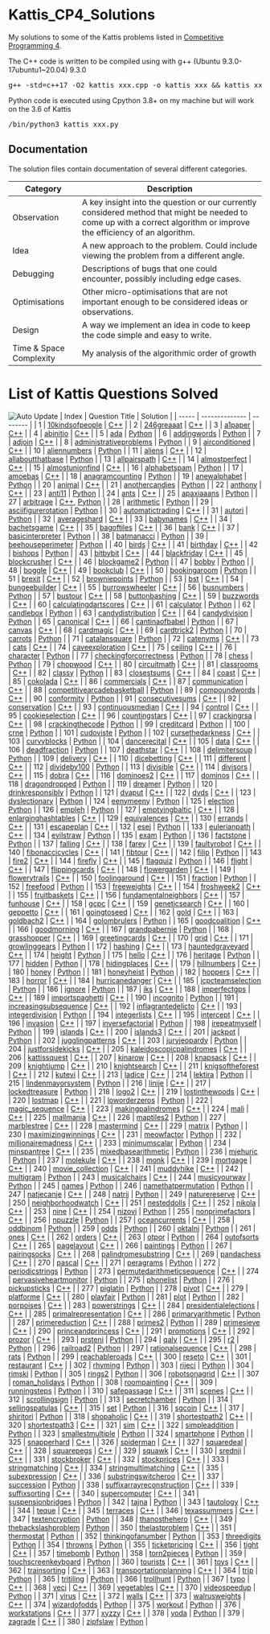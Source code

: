 # Kattis_CP4_Solutions
My solutions to some of the Kattis problems listed in [Competitive Programming 4](https://cpbook.net/details?cp=4). 

The C++ code is written to be compiled using with g++ (Ubuntu 9.3.0-17ubuntu1~20.04) 9.3.0
<pre>g++ -std=c++17 -O2 kattis_xxx.cpp -o kattis_xxx && kattis_xxx</pre>

Python code is executed using Cpython 3.8+ on my machine but will work on the 3.6 of Kattis
<pre>/bin/python3 kattis_xxx.py</pre>

## Documentation
The solution files contain documentation of several different categories.

| Category | Description |
|----------|-------------|
| Observation | A key insight into the question or our currently considered method that might be needed to come up with a correct algorithm or improve the efficiency of an algorithm. |
| Idea | A new approach to the problem. Could include viewing the problem from a different angle. |
| Debugging | Descriptions of bugs that one could encounter, possibly including edge cases. |
| Optimisations | Other micro-optimisations that are not important enough to be considered ideas or observations. |
| Design | A way we implement an idea in code to keep the code simple and easy to write. |
| Time & Space Complexity | My analysis of the algorithmic order of growth |

# List of Kattis Questions Solved
![Auto Update](https://github.com/BrandonTang89/Kattis_CP4_Solutions/actions/workflows/Update_README.yml/badge.svg)
| Index | Question Title | Solution |
| ----- | -------------- | -------- |
| 1 | [10kindsofpeople](https://open.kattis.com/problems/10kindsofpeople) | [C++](https://github.com/BrandonTang89/Kattis_CP4_Solutions/blob/main/Chapter_4/Graph_Traversal/kattis_10kindsofpeople.cpp) |
| 2 | [246greaaat](https://open.kattis.com/problems/246greaaat) | [C++](https://github.com/BrandonTang89/Kattis_CP4_Solutions/blob/main/Chapter_4/Special_Graphs/kattis_246greaaat.cpp) |
| 3 | [a1paper](https://open.kattis.com/problems/a1paper) | [C++](https://github.com/BrandonTang89/Kattis_CP4_Solutions/blob/main/Chapter_3/Divide_and_Conquer/kattis_a1paper.cpp) |
| 4 | [abinitio](https://open.kattis.com/problems/abinitio) | [C++](https://github.com/BrandonTang89/Kattis_CP4_Solutions/blob/main/Chapter_2/Data_Structures_With_Our_Own_Libraries/kattis_abinitio.cpp) |
| 5 | [ada](https://open.kattis.com/problems/ada) | [Python](https://github.com/BrandonTang89/Kattis_CP4_Solutions/blob/main/Chapter_5/Adhoc_Math_Problems/kattis_ada.py) |
| 6 | [addingwords](https://open.kattis.com/problems/addingwords) | [Python](https://github.com/BrandonTang89/Kattis_CP4_Solutions/blob/main/Chapter_2/Non-Linear_DS_with_Built-in_Libraries/kattis_addingwords.py) |
| 7 | [adjoin](https://open.kattis.com/problems/adjoin) | [C++](https://github.com/BrandonTang89/Kattis_CP4_Solutions/blob/main/Chapter_4/Special_Graphs/kattis_adjoin.cpp) |
| 8 | [administrativeproblems](https://open.kattis.com/problems/administrativeproblems) | [Python](https://github.com/BrandonTang89/Kattis_CP4_Solutions/blob/main/Chapter_2/Non-Linear_DS_with_Built-in_Libraries/kattis_administrativeproblems.py) |
| 9 | [airconditioned](https://open.kattis.com/problems/airconditioned) | [C++](https://github.com/BrandonTang89/Kattis_CP4_Solutions/blob/main/Chapter_3/Greedy/kattis_airconditioned.cpp) |
| 10 | [aliennumbers](https://open.kattis.com/problems/aliennumbers) | [Python](https://github.com/BrandonTang89/Kattis_CP4_Solutions/blob/main/Chapter_5/Adhoc_Math_Problems/kattis_aliennumbers.py) |
| 11 | [aliens](https://open.kattis.com/problems/aliens) | [C++](https://github.com/BrandonTang89/Kattis_CP4_Solutions/blob/main/Chapter_6/Suffix_Array/kattis_aliens.cpp) |
| 12 | [allaboutthatbase](https://open.kattis.com/problems/allaboutthatbase) | [Python](https://github.com/BrandonTang89/Kattis_CP4_Solutions/blob/main/Chapter_5/Adhoc_Math_Problems/kattis_allaboutthatbase.py) |
| 13 | [allpairspath](https://open.kattis.com/problems/allpairspath) | [C++](https://github.com/BrandonTang89/Kattis_CP4_Solutions/blob/main/Chapter_4/APSP/kattis_allpairspath.cpp) |
| 14 | [almostperfect](https://open.kattis.com/problems/almostperfect) | [C++](https://github.com/BrandonTang89/Kattis_CP4_Solutions/blob/main/Chapter_5/Number_Theory/kattis_almostperfect.cpp) |
| 15 | [almostunionfind](https://open.kattis.com/problems/almostunionfind) | [C++](https://github.com/BrandonTang89/Kattis_CP4_Solutions/blob/main/Chapter_2/Data_Structures_With_Our_Own_Libraries/kattis_almostunionfind.cpp) |
| 16 | [alphabetspam](https://open.kattis.com/problems/alphabetspam) | [Python](https://github.com/BrandonTang89/Kattis_CP4_Solutions/blob/main/Chapter_2/Non-Linear_DS_with_Built-in_Libraries/kattis_alphabetspam.py) |
| 17 | [amoebas](https://open.kattis.com/problems/amoebas) | [C++](https://github.com/BrandonTang89/Kattis_CP4_Solutions/blob/main/Chapter_4/Graph_Traversal/kattis_amoebas.cpp) |
| 18 | [anagramcounting](https://open.kattis.com/problems/anagramcounting) | [Python](https://github.com/BrandonTang89/Kattis_CP4_Solutions/blob/main/Chapter_5/Combinatorics/kattis_anagramcounting.py) |
| 19 | [anewalphabet](https://open.kattis.com/problems/anewalphabet) | [Python](https://github.com/BrandonTang89/Kattis_CP4_Solutions/blob/main/Chapter_1/Adhoc_Problems/kattis_anewalphabet.py) |
| 20 | [animal](https://open.kattis.com/problems/animal) | [C++](https://github.com/BrandonTang89/Kattis_CP4_Solutions/blob/main/Chapter_6/String_Matching_with_Hashing/kattis_animal.cpp) |
| 21 | [anothercandies](https://open.kattis.com/problems/anothercandies) | [Python](https://github.com/BrandonTang89/Kattis_CP4_Solutions/blob/main/Chapter_5/Number_Theory/kattis_anothercandies.py) |
| 22 | [anthony](https://open.kattis.com/problems/anthony) | [C++](https://github.com/BrandonTang89/Kattis_CP4_Solutions/blob/main/Chapter_5/Probability/kattis_anthony.cpp) |
| 23 | [anti11](https://open.kattis.com/problems/anti11) | [Python](https://github.com/BrandonTang89/Kattis_CP4_Solutions/blob/main/Chapter_5/Combinatorics/kattis_anti11.py) |
| 24 | [ants](https://open.kattis.com/problems/ants) | [C++](https://github.com/BrandonTang89/Kattis_CP4_Solutions/blob/main/Chapter_3/Greedy/kattis_ants.cpp) |
| 25 | [apaxiaaans](https://open.kattis.com/problems/apaxiaaans) | [Python](https://github.com/BrandonTang89/Kattis_CP4_Solutions/blob/main/Chapter_6/Ahoc_String_(Harder)/kattis_apaxiaaans.py) |
| 27 | [arbitrage](https://open.kattis.com/problems/arbitrage) | [C++](https://github.com/BrandonTang89/Kattis_CP4_Solutions/blob/main/Chapter_4/APSP/kattis_arbitrage.cpp), [Python](https://github.com/BrandonTang89/Kattis_CP4_Solutions/blob/main/Chapter_4/APSP/kattis_arbitrage.py) |
| 28 | [arithmetic](https://open.kattis.com/problems/arithmetic) | [Python](https://github.com/BrandonTang89/Kattis_CP4_Solutions/blob/main/Chapter_5/Adhoc_Math_Problems/kattis_arithmetic.py) |
| 29 | [asciifigurerotation](https://open.kattis.com/problems/asciifigurerotation) | [Python](https://github.com/BrandonTang89/Kattis_CP4_Solutions/blob/main/Chapter_6/Ahoc_String_(Harder)/kattis_asciifigurerotation.py) |
| 30 | [automatictrading](https://open.kattis.com/problems/automatictrading) | [C++](https://github.com/BrandonTang89/Kattis_CP4_Solutions/blob/main/Chapter_6/Suffix_Array/kattis_automatictrading.cpp) |
| 31 | [autori](https://open.kattis.com/problems/autori) | [Python](https://github.com/BrandonTang89/Kattis_CP4_Solutions/blob/main/Chapter_1/Adhoc_Problems/kattis_autori.py) |
| 32 | [averageshard](https://open.kattis.com/problems/averageshard) | [C++](https://github.com/BrandonTang89/Kattis_CP4_Solutions/blob/main/Chapter_5/Adhoc_Math_Problems/kattis_averageshard.cpp) |
| 33 | [babynames](https://open.kattis.com/problems/babynames) | [C++](https://github.com/BrandonTang89/Kattis_CP4_Solutions/blob/main/Chapter_2/Non-Linear_DS_with_Built-in_Libraries/kattis_babynames.cpp) |
| 34 | [bachetsgame](https://open.kattis.com/problems/bachetsgame) | [C++](https://github.com/BrandonTang89/Kattis_CP4_Solutions/blob/main/Chapter_5/Game_Theory/kattis_bachetsgame.cpp) |
| 35 | [bagoftiles](https://open.kattis.com/problems/bagoftiles) | [C++](https://github.com/BrandonTang89/Kattis_CP4_Solutions/blob/main/Chapter_3/Dynamic_Programming/kattis_bagoftiles.cpp) |
| 36 | [bank](https://open.kattis.com/problems/bank) | [C++](https://github.com/BrandonTang89/Kattis_CP4_Solutions/blob/main/Chapter_3/Greedy/kattis_bank.cpp) |
| 37 | [basicinterpreter](https://open.kattis.com/problems/basicinterpreter) | [Python](https://github.com/BrandonTang89/Kattis_CP4_Solutions/blob/main/Chapter_2/Non-Linear_DS_with_Built-in_Libraries/kattis_basicinterpreter.py) |
| 38 | [batmanacci](https://open.kattis.com/problems/batmanacci) | [Python](https://github.com/BrandonTang89/Kattis_CP4_Solutions/blob/main/Chapter_5/Combinatorics/kattis_batmanacci.py) |
| 39 | [beehouseperimeter](https://open.kattis.com/problems/beehouseperimeter) | [Python](https://github.com/BrandonTang89/Kattis_CP4_Solutions/blob/main/Chapter_5/Adhoc_Math_Problems/kattis_beehouseperimeter.py) |
| 40 | [birds](https://open.kattis.com/problems/birds) | [C++](https://github.com/BrandonTang89/Kattis_CP4_Solutions/blob/main/Chapter_3/Greedy/kattis_birds.cpp) |
| 41 | [birthday](https://open.kattis.com/problems/birthday) | [C++](https://github.com/BrandonTang89/Kattis_CP4_Solutions/blob/main/Chapter_4/Graph_Traversal/kattis_birthday.cpp) |
| 42 | [bishops](https://open.kattis.com/problems/bishops) | [Python](https://github.com/BrandonTang89/Kattis_CP4_Solutions/blob/main/Chapter_5/Adhoc_Math_Problems/kattis_bishops.py) |
| 43 | [bitbybit](https://open.kattis.com/problems/bitbybit) | [C++](https://github.com/BrandonTang89/Kattis_CP4_Solutions/blob/main/Chapter_2/Linear_DS_with_Built-in_Libraries/kattis_bitbybit.cpp) |
| 44 | [blackfriday](https://open.kattis.com/problems/blackfriday) | [C++](https://github.com/BrandonTang89/Kattis_CP4_Solutions/blob/main/Chapter_3/Complete_Search/kattis_blackfriday.cpp) |
| 45 | [blockcrusher](https://open.kattis.com/problems/blockcrusher) | [C++](https://github.com/BrandonTang89/Kattis_CP4_Solutions/blob/main/Chapter_4/SSSP/kattis_blockcrusher.cpp) |
| 46 | [blockgame2](https://open.kattis.com/problems/blockgame2) | [Python](https://github.com/BrandonTang89/Kattis_CP4_Solutions/blob/main/Chapter_5/Game_Theory/kattis_blockgame2.py) |
| 47 | [bobby](https://open.kattis.com/problems/bobby) | [Python](https://github.com/BrandonTang89/Kattis_CP4_Solutions/blob/main/Chapter_5/Probability/kattis_bobby.py) |
| 48 | [boggle](https://open.kattis.com/problems/boggle) | [C++](https://github.com/BrandonTang89/Kattis_CP4_Solutions/blob/main/Chapter_6/String_Matching/kattis_boggle.cpp) |
| 49 | [bookclub](https://open.kattis.com/problems/bookclub) | [C++](https://github.com/BrandonTang89/Kattis_CP4_Solutions/blob/main/Chapter_4/Special_Graphs/kattis_bookclub.cpp) |
| 50 | [bookingaroom](https://open.kattis.com/problems/bookingaroom) | [Python](https://github.com/BrandonTang89/Kattis_CP4_Solutions/blob/main/Chapter_2/Linear_DS_with_Built-in_Libraries/kattis_bookingaroom.py) |
| 51 | [brexit](https://open.kattis.com/problems/brexit) | [C++](https://github.com/BrandonTang89/Kattis_CP4_Solutions/blob/main/Chapter_4/Graph_Traversal/kattis_brexit.cpp) |
| 52 | [browniepoints](https://open.kattis.com/problems/browniepoints) | [Python](https://github.com/BrandonTang89/Kattis_CP4_Solutions/blob/main/Chapter_7/Basic_Geometry_Objects_with_Libraries/kattis_browniepoints.py) |
| 53 | [bst](https://open.kattis.com/problems/bst) | [C++](https://github.com/BrandonTang89/Kattis_CP4_Solutions/blob/main/Chapter_2/Non-Linear_DS_with_Built-in_Libraries/kattis_bst.cpp) |
| 54 | [bungeebuilder](https://open.kattis.com/problems/bungeebuilder) | [C++](https://github.com/BrandonTang89/Kattis_CP4_Solutions/blob/main/Chapter_2/Linear_DS_with_Built-in_Libraries/kattis_bungeebuilder.cpp) |
| 55 | [burrowswheeler](https://open.kattis.com/problems/burrowswheeler) | [C++](https://github.com/BrandonTang89/Kattis_CP4_Solutions/blob/main/Chapter_6/Suffix_Array/kattis_burrowswheeler.cpp) |
| 56 | [busnumbers](https://open.kattis.com/problems/busnumbers) | [Python](https://github.com/BrandonTang89/Kattis_CP4_Solutions/blob/main/Chapter_2/Non-Linear_DS_with_Built-in_Libraries/kattis_busnumbers.py) |
| 57 | [bustour](https://open.kattis.com/problems/bustour) | [C++](https://github.com/BrandonTang89/Kattis_CP4_Solutions/blob/main/Chapter_3/Dynamic_Programming/kattis_bustour.cpp) |
| 58 | [buttonbashing](https://open.kattis.com/problems/buttonbashing) | [C++](https://github.com/BrandonTang89/Kattis_CP4_Solutions/blob/main/Chapter_4/SSSP/kattis_buttonbashing.cpp) |
| 59 | [buzzwords](https://open.kattis.com/problems/buzzwords) | [C++](https://github.com/BrandonTang89/Kattis_CP4_Solutions/blob/main/Chapter_6/Suffix_Array/kattis_buzzwords.cpp) |
| 60 | [calculatingdartscores](https://open.kattis.com/problems/calculatingdartscores) | [C++](https://github.com/BrandonTang89/Kattis_CP4_Solutions/blob/main/Chapter_3/Complete_Search/kattis_calculatingdartscores.cpp) |
| 61 | [calculator](https://open.kattis.com/problems/calculator) | [Python](https://github.com/BrandonTang89/Kattis_CP4_Solutions/blob/main/Chapter_6/Ahoc_String_(Harder)/kattis_calculator.py) |
| 62 | [candlebox](https://open.kattis.com/problems/candlebox) | [Python](https://github.com/BrandonTang89/Kattis_CP4_Solutions/blob/main/Chapter_5/Adhoc_Math_Problems/kattis_candlebox.py) |
| 63 | [candydistribution](https://open.kattis.com/problems/candydistribution) | [C++](https://github.com/BrandonTang89/Kattis_CP4_Solutions/blob/main/Chapter_5/Number_Theory/kattis_candydistribution.cpp) |
| 64 | [candydivision](https://open.kattis.com/problems/candydivision) | [Python](https://github.com/BrandonTang89/Kattis_CP4_Solutions/blob/main/Chapter_2/Non-Linear_DS_with_Built-in_Libraries/kattis_candydivision.py) |
| 65 | [canonical](https://open.kattis.com/problems/canonical) | [C++](https://github.com/BrandonTang89/Kattis_CP4_Solutions/blob/main/Chapter_3/Dynamic_Programming/kattis_canonical.cpp) |
| 66 | [cantinaofbabel](https://open.kattis.com/problems/cantinaofbabel) | [Python](https://github.com/BrandonTang89/Kattis_CP4_Solutions/blob/main/Chapter_4/Graph_Traversal/kattis_cantinaofbabel.py) |
| 67 | [canvas](https://open.kattis.com/problems/canvas) | [C++](https://github.com/BrandonTang89/Kattis_CP4_Solutions/blob/main/Chapter_3/Greedy/kattis_canvas.cpp) |
| 68 | [cardmagic](https://open.kattis.com/problems/cardmagic) | [C++](https://github.com/BrandonTang89/Kattis_CP4_Solutions/blob/main/Chapter_4/Special_Graphs/kattis_cardmagic.cpp) |
| 69 | [cardtrick2](https://open.kattis.com/problems/cardtrick2) | [Python](https://github.com/BrandonTang89/Kattis_CP4_Solutions/blob/main/Chapter_3/Complete_Search/kattis_cardtrick2.py) |
| 70 | [carrots](https://open.kattis.com/problems/carrots) | [Python](https://github.com/BrandonTang89/Kattis_CP4_Solutions/blob/main/Chapter_1/Easy_Problems/kattis_carrots.py) |
| 71 | [catalansquare](https://open.kattis.com/problems/catalansquare) | [Python](https://github.com/BrandonTang89/Kattis_CP4_Solutions/blob/main/Chapter_5/Combinatorics/kattis_catalansquare.py) |
| 72 | [catenyms](https://open.kattis.com/problems/catenyms) | [C++](https://github.com/BrandonTang89/Kattis_CP4_Solutions/blob/main/Chapter_4/Special_Graphs/kattis_catenyms.cpp) |
| 73 | [cats](https://open.kattis.com/problems/cats) | [C++](https://github.com/BrandonTang89/Kattis_CP4_Solutions/blob/main/Chapter_4/Minimum_Spanning_Tree/kattis_cats.cpp) |
| 74 | [caveexploration](https://open.kattis.com/problems/caveexploration) | [C++](https://github.com/BrandonTang89/Kattis_CP4_Solutions/blob/main/Chapter_4/Graph_Traversal/kattis_caveexploration.cpp) |
| 75 | [ceiling](https://open.kattis.com/problems/ceiling) | [C++](https://github.com/BrandonTang89/Kattis_CP4_Solutions/blob/main/Chapter_3/Divide_and_Conquer/kattis_ceiling.cpp) |
| 76 | [character](https://open.kattis.com/problems/character) | [Python](https://github.com/BrandonTang89/Kattis_CP4_Solutions/blob/main/Chapter_5/Combinatorics/kattis_character.py) |
| 77 | [checkingforcorrectness](https://open.kattis.com/problems/checkingforcorrectness) | [Python](https://github.com/BrandonTang89/Kattis_CP4_Solutions/blob/main/Chapter_5/Matrix_Power/kattis_checkingforcorrectness.py) |
| 78 | [chess](https://open.kattis.com/problems/chess) | [Python](https://github.com/BrandonTang89/Kattis_CP4_Solutions/blob/main/Chapter_1/Adhoc_Problems/kattis_chess.py) |
| 79 | [chopwood](https://open.kattis.com/problems/chopwood) | [C++](https://github.com/BrandonTang89/Kattis_CP4_Solutions/blob/main/Chapter_2/Data_Structures_With_Our_Own_Libraries/kattis_chopwood.cpp) |
| 80 | [circuitmath](https://open.kattis.com/problems/circuitmath) | [C++](https://github.com/BrandonTang89/Kattis_CP4_Solutions/blob/main/Chapter_2/Linear_DS_with_Built-in_Libraries/kattis_circuitmath.cpp) |
| 81 | [classrooms](https://open.kattis.com/problems/classrooms) | [C++](https://github.com/BrandonTang89/Kattis_CP4_Solutions/blob/main/Chapter_3/Greedy/kattis_classrooms.cpp) |
| 82 | [classy](https://open.kattis.com/problems/classy) | [Python](https://github.com/BrandonTang89/Kattis_CP4_Solutions/blob/main/Chapter_2/Linear_DS_with_Built-in_Libraries/kattis_classy.py) |
| 83 | [closestsums](https://open.kattis.com/problems/closestsums) | [C++](https://github.com/BrandonTang89/Kattis_CP4_Solutions/blob/main/Chapter_3/Complete_Search/kattis_closestsums.cpp) |
| 84 | [coast](https://open.kattis.com/problems/coast) | [C++](https://github.com/BrandonTang89/Kattis_CP4_Solutions/blob/main/Chapter_4/Graph_Traversal/kattis_coast.cpp) |
| 85 | [cokolada](https://open.kattis.com/problems/cokolada) | [C++](https://github.com/BrandonTang89/Kattis_CP4_Solutions/blob/main/Chapter_5/Adhoc_Math_Problems/kattis_cokolada.cpp) |
| 86 | [commercials](https://open.kattis.com/problems/commercials) | [C++](https://github.com/BrandonTang89/Kattis_CP4_Solutions/blob/main/Chapter_3/Dynamic_Programming/kattis_commercials.cpp) |
| 87 | [communication](https://open.kattis.com/problems/communication) | [C++](https://github.com/BrandonTang89/Kattis_CP4_Solutions/blob/main/Chapter_3/Complete_Search/kattis_communication.cpp) |
| 88 | [competitivearcadebasketball](https://open.kattis.com/problems/competitivearcadebasketball) | [Python](https://github.com/BrandonTang89/Kattis_CP4_Solutions/blob/main/Chapter_2/Non-Linear_DS_with_Built-in_Libraries/kattis_competitivearcadebasketball.py) |
| 89 | [compoundwords](https://open.kattis.com/problems/compoundwords) | [C++](https://github.com/BrandonTang89/Kattis_CP4_Solutions/blob/main/Chapter_2/Non-Linear_DS_with_Built-in_Libraries/kattis_compoundwords.cpp) |
| 90 | [conformity](https://open.kattis.com/problems/conformity) | [Python](https://github.com/BrandonTang89/Kattis_CP4_Solutions/blob/main/Chapter_2/Non-Linear_DS_with_Built-in_Libraries/kattis_conformity.py) |
| 91 | [consecutivesums](https://open.kattis.com/problems/consecutivesums) | [C++](https://github.com/BrandonTang89/Kattis_CP4_Solutions/blob/main/Chapter_5/Number_Theory/kattis_consecutivesums.cpp) |
| 92 | [conservation](https://open.kattis.com/problems/conservation) | [C++](https://github.com/BrandonTang89/Kattis_CP4_Solutions/blob/main/Chapter_4/Graph_Traversal/kattis_conservation.cpp) |
| 93 | [continuousmedian](https://open.kattis.com/problems/continuousmedian) | [C++](https://github.com/BrandonTang89/Kattis_CP4_Solutions/blob/main/Chapter_2/Non-Linear_DS_with_Built-in_Libraries/kattis_continuousmedian.cpp) |
| 94 | [control](https://open.kattis.com/problems/control) | [C++](https://github.com/BrandonTang89/Kattis_CP4_Solutions/blob/main/Chapter_2/Data_Structures_With_Our_Own_Libraries/kattis_control.cpp) |
| 95 | [cookieselection](https://open.kattis.com/problems/cookieselection) | [C++](https://github.com/BrandonTang89/Kattis_CP4_Solutions/blob/main/Chapter_2/Non-Linear_DS_with_Built-in_Libraries/kattis_cookieselection.cpp) |
| 96 | [countingstars](https://open.kattis.com/problems/countingstars) | [C++](https://github.com/BrandonTang89/Kattis_CP4_Solutions/blob/main/Chapter_4/Graph_Traversal/kattis_countingstars.cpp) |
| 97 | [crackingrsa](https://open.kattis.com/problems/crackingrsa) | [C++](https://github.com/BrandonTang89/Kattis_CP4_Solutions/blob/main/Chapter_3/Complete_Search/kattis_crackingrsa.cpp) |
| 98 | [crackingthecode](https://open.kattis.com/problems/crackingthecode) | [Python](https://github.com/BrandonTang89/Kattis_CP4_Solutions/blob/main/Chapter_6/Ahoc_String_(Harder)/kattis_crackingthecode.py) |
| 99 | [creditcard](https://open.kattis.com/problems/creditcard) | [Python](https://github.com/BrandonTang89/Kattis_CP4_Solutions/blob/main/Chapter_1/Adhoc_Problems/kattis_creditcard.py) |
| 100 | [crne](https://open.kattis.com/problems/crne) | [Python](https://github.com/BrandonTang89/Kattis_CP4_Solutions/blob/main/Chapter_5/Adhoc_Math_Problems/kattis_crne.py) |
| 101 | [cudoviste](https://open.kattis.com/problems/cudoviste) | [Python](https://github.com/BrandonTang89/Kattis_CP4_Solutions/blob/main/Chapter_3/Complete_Search/kattis_cudoviste.py) |
| 102 | [cursethedarkness](https://open.kattis.com/problems/cursethedarkness) | [C++](https://github.com/BrandonTang89/Kattis_CP4_Solutions/blob/main/Chapter_7/Basic_Geometry_Objects_with_Libraries/kattis_cursethedarkness.cpp) |
| 103 | [curvyblocks](https://open.kattis.com/problems/curvyblocks) | [Python](https://github.com/BrandonTang89/Kattis_CP4_Solutions/blob/main/Chapter_5/Adhoc_Math_Problems/kattis_curvyblocks.py) |
| 104 | [dancerecital](https://open.kattis.com/problems/dancerecital) | [C++](https://github.com/BrandonTang89/Kattis_CP4_Solutions/blob/main/Chapter_3/Complete_Search/kattis_dancerecital.cpp) |
| 105 | [data](https://open.kattis.com/problems/data) | [C++](https://github.com/BrandonTang89/Kattis_CP4_Solutions/blob/main/Chapter_5/Number_Theory/kattis_data.cpp) |
| 106 | [deadfraction](https://open.kattis.com/problems/deadfraction) | [Python](https://github.com/BrandonTang89/Kattis_CP4_Solutions/blob/main/Chapter_5/Adhoc_Math_Problems/kattis_deadfraction.py) |
| 107 | [deathstar](https://open.kattis.com/problems/deathstar) | [C++](https://github.com/BrandonTang89/Kattis_CP4_Solutions/blob/main/Chapter_2/Linear_DS_with_Built-in_Libraries/kattis_deathstar.cpp) |
| 108 | [delimitersoup](https://open.kattis.com/problems/delimitersoup) | [Python](https://github.com/BrandonTang89/Kattis_CP4_Solutions/blob/main/Chapter_2/Linear_DS_with_Built-in_Libraries/kattis_delimitersoup.py) |
| 109 | [delivery](https://open.kattis.com/problems/delivery) | [C++](https://github.com/BrandonTang89/Kattis_CP4_Solutions/blob/main/Chapter_3/Greedy/kattis_delivery.cpp) |
| 110 | [dicebetting](https://open.kattis.com/problems/dicebetting) | [C++](https://github.com/BrandonTang89/Kattis_CP4_Solutions/blob/main/Chapter_5/Probability/kattis_dicebetting.cpp) |
| 111 | [different](https://open.kattis.com/problems/different) | [C++](https://github.com/BrandonTang89/Kattis_CP4_Solutions/blob/main/Chapter_1/Easy_Problems/kattis_different.cpp) |
| 112 | [divideby100](https://open.kattis.com/problems/divideby100) | [Python](https://github.com/BrandonTang89/Kattis_CP4_Solutions/blob/main/Chapter_2/Linear_DS_with_Built-in_Libraries/kattis_divideby100.py) |
| 113 | [divisible](https://open.kattis.com/problems/divisible) | [C++](https://github.com/BrandonTang89/Kattis_CP4_Solutions/blob/main/Chapter_5/Number_Theory/kattis_divisible.cpp) |
| 114 | [divisors](https://open.kattis.com/problems/divisors) | [C++](https://github.com/BrandonTang89/Kattis_CP4_Solutions/blob/main/Chapter_5/Number_Theory/kattis_divisors.cpp) |
| 115 | [dobra](https://open.kattis.com/problems/dobra) | [C++](https://github.com/BrandonTang89/Kattis_CP4_Solutions/blob/main/Chapter_3/Complete_Search/kattis_dobra.cpp) |
| 116 | [dominoes2](https://open.kattis.com/problems/dominoes2) | [C++](https://github.com/BrandonTang89/Kattis_CP4_Solutions/blob/main/Chapter_4/Graph_Traversal/kattis_dominoes2.cpp) |
| 117 | [dominos](https://open.kattis.com/problems/dominos) | [C++](https://github.com/BrandonTang89/Kattis_CP4_Solutions/blob/main/Chapter_4/Graph_Traversal/kattis_dominos.cpp) |
| 118 | [dragondropped](https://open.kattis.com/problems/dragondropped) | [Python](https://github.com/BrandonTang89/Kattis_CP4_Solutions/blob/main/Chapter_5/Cycle_Finding/kattis_dragondropped.py) |
| 119 | [dreamer](https://open.kattis.com/problems/dreamer) | [Python](https://github.com/BrandonTang89/Kattis_CP4_Solutions/blob/main/Chapter_3/Complete_Search/kattis_dreamer.py) |
| 120 | [drinkresponsibly](https://open.kattis.com/problems/drinkresponsibly) | [Python](https://github.com/BrandonTang89/Kattis_CP4_Solutions/blob/main/Chapter_4/Special_Graphs/kattis_drinkresponsibly.py) |
| 121 | [dvaput](https://open.kattis.com/problems/dvaput) | [C++](https://github.com/BrandonTang89/Kattis_CP4_Solutions/blob/main/Chapter_6/Suffix_Array/kattis_dvaput.cpp) |
| 122 | [dvds](https://open.kattis.com/problems/dvds) | [C++](https://github.com/BrandonTang89/Kattis_CP4_Solutions/blob/main/Chapter_3/Greedy/kattis_dvds.cpp) |
| 123 | [dyslectionary](https://open.kattis.com/problems/dyslectionary) | [Python](https://github.com/BrandonTang89/Kattis_CP4_Solutions/blob/main/Chapter_2/Linear_DS_with_Built-in_Libraries/kattis_dyslectionary.py) |
| 124 | [eenymeeny](https://open.kattis.com/problems/eenymeeny) | [Python](https://github.com/BrandonTang89/Kattis_CP4_Solutions/blob/main/Chapter_3/Complete_Search/kattis_eenymeeny.py) |
| 125 | [election](https://open.kattis.com/problems/election) | [Python](https://github.com/BrandonTang89/Kattis_CP4_Solutions/blob/main/Chapter_5/Combinatorics/kattis_election.py) |
| 126 | [empleh](https://open.kattis.com/problems/empleh) | [Python](https://github.com/BrandonTang89/Kattis_CP4_Solutions/blob/main/Chapter_1/Adhoc_Problems/kattis_empleh.py) |
| 127 | [emptyingbaltic](https://open.kattis.com/problems/emptyingbaltic) | [C++](https://github.com/BrandonTang89/Kattis_CP4_Solutions/blob/main/Chapter_4/SSSP/kattis_emptyingbaltic.cpp) |
| 128 | [enlarginghashtables](https://open.kattis.com/problems/enlarginghashtables) | [C++](https://github.com/BrandonTang89/Kattis_CP4_Solutions/blob/main/Chapter_5/Number_Theory/kattis_enlarginghashtables.cpp) |
| 129 | [equivalences](https://open.kattis.com/problems/equivalences) | [C++](https://github.com/BrandonTang89/Kattis_CP4_Solutions/blob/main/Chapter_4/Graph_Traversal/kattis_equivalences.cpp) |
| 130 | [errands](https://open.kattis.com/problems/errands) | [C++](https://github.com/BrandonTang89/Kattis_CP4_Solutions/blob/main/Chapter_3/Dynamic_Programming/kattis_errands.cpp) |
| 131 | [escapeplan](https://open.kattis.com/problems/escapeplan) | [C++](https://github.com/BrandonTang89/Kattis_CP4_Solutions/blob/main/Chapter_4/Special_Graphs/kattis_escapeplan.cpp) |
| 132 | [esej](https://open.kattis.com/problems/esej) | [Python](https://github.com/BrandonTang89/Kattis_CP4_Solutions/blob/main/Chapter_2/Non-Linear_DS_with_Built-in_Libraries/kattis_esej.py) |
| 133 | [eulerianpath](https://open.kattis.com/problems/eulerianpath) | [C++](https://github.com/BrandonTang89/Kattis_CP4_Solutions/blob/main/Chapter_4/Special_Graphs/kattis_eulerianpath.cpp) |
| 134 | [evilstraw](https://open.kattis.com/problems/evilstraw) | [Python](https://github.com/BrandonTang89/Kattis_CP4_Solutions/blob/main/Chapter_6/Anagram_and_Palindrome/kattis_evilstraw.py) |
| 135 | [exam](https://open.kattis.com/problems/exam) | [Python](https://github.com/BrandonTang89/Kattis_CP4_Solutions/blob/main/Chapter_6/String_Processing_with_DP/kattis_exam.py) |
| 136 | [factstone](https://open.kattis.com/problems/factstone) | [Python](https://github.com/BrandonTang89/Kattis_CP4_Solutions/blob/main/Chapter_5/Adhoc_Math_Problems/kattis_factstone.py) |
| 137 | [falling](https://open.kattis.com/problems/falling) | [C++](https://github.com/BrandonTang89/Kattis_CP4_Solutions/blob/main/Chapter_3/Complete_Search/kattis_falling.cpp) |
| 138 | [farey](https://open.kattis.com/problems/farey) | [C++](https://github.com/BrandonTang89/Kattis_CP4_Solutions/blob/main/Chapter_5/Number_Theory/kattis_farey.cpp) |
| 139 | [faultyrobot](https://open.kattis.com/problems/faultyrobot) | [C++](https://github.com/BrandonTang89/Kattis_CP4_Solutions/blob/main/Chapter_4/Graph_Traversal/kattis_faultyrobot.cpp) |
| 140 | [fibonaccicycles](https://open.kattis.com/problems/fibonaccicycles) | [C++](https://github.com/BrandonTang89/Kattis_CP4_Solutions/blob/main/Chapter_5/Cycle_Finding/kattis_fibonaccicycles.cpp) |
| 141 | [fibtour](https://open.kattis.com/problems/fibtour) | [C++](https://github.com/BrandonTang89/Kattis_CP4_Solutions/blob/main/Chapter_4/Special_Graphs/kattis_fibtour.cpp) |
| 142 | [filip](https://open.kattis.com/problems/filip) | [Python](https://github.com/BrandonTang89/Kattis_CP4_Solutions/blob/main/Chapter_1/Easy_Problems/kattis_filip.py) |
| 143 | [fire2](https://open.kattis.com/problems/fire2) | [C++](https://github.com/BrandonTang89/Kattis_CP4_Solutions/blob/main/Chapter_4/SSSP/kattis_fire2.cpp) |
| 144 | [firefly](https://open.kattis.com/problems/firefly) | [C++](https://github.com/BrandonTang89/Kattis_CP4_Solutions/blob/main/Chapter_3/Divide_and_Conquer/kattis_firefly.cpp) |
| 145 | [flagquiz](https://open.kattis.com/problems/flagquiz) | [Python](https://github.com/BrandonTang89/Kattis_CP4_Solutions/blob/main/Chapter_2/Linear_DS_with_Built-in_Libraries/kattis_flagquiz.py) |
| 146 | [flight](https://open.kattis.com/problems/flight) | [C++](https://github.com/BrandonTang89/Kattis_CP4_Solutions/blob/main/Chapter_4/Special_Graphs/kattis_flight.cpp) |
| 147 | [flippingcards](https://open.kattis.com/problems/flippingcards) | [C++](https://github.com/BrandonTang89/Kattis_CP4_Solutions/blob/main/Chapter_4/Special_Graphs/kattis_flippingcards.cpp) |
| 148 | [flowergarden](https://open.kattis.com/problems/flowergarden) | [C++](https://github.com/BrandonTang89/Kattis_CP4_Solutions/blob/main/Chapter_5/Number_Theory/kattis_flowergarden.cpp) |
| 149 | [flowerytrails](https://open.kattis.com/problems/flowerytrails) | [C++](https://github.com/BrandonTang89/Kattis_CP4_Solutions/blob/main/Chapter_4/SSSP/kattis_flowerytrails.cpp) |
| 150 | [foolingaround](https://open.kattis.com/problems/foolingaround) | [C++](https://github.com/BrandonTang89/Kattis_CP4_Solutions/blob/main/Chapter_3/Complete_Search/kattis_foolingaround.cpp) |
| 151 | [fraction](https://open.kattis.com/problems/fraction) | [Python](https://github.com/BrandonTang89/Kattis_CP4_Solutions/blob/main/Chapter_5/Adhoc_Math_Problems/kattis_fraction.py) |
| 152 | [freefood](https://open.kattis.com/problems/freefood) | [Python](https://github.com/BrandonTang89/Kattis_CP4_Solutions/blob/main/Chapter_2/Non-Linear_DS_with_Built-in_Libraries/kattis_freefood.py) |
| 153 | [freeweights](https://open.kattis.com/problems/freeweights) | [C++](https://github.com/BrandonTang89/Kattis_CP4_Solutions/blob/main/Chapter_3/Divide_and_Conquer/kattis_freeweights.cpp) |
| 154 | [froshweek2](https://open.kattis.com/problems/froshweek2) | [C++](https://github.com/BrandonTang89/Kattis_CP4_Solutions/blob/main/Chapter_3/Greedy/kattis_froshweek2.cpp) |
| 155 | [fruitbaskets](https://open.kattis.com/problems/fruitbaskets) | [C++](https://github.com/BrandonTang89/Kattis_CP4_Solutions/blob/main/Chapter_3/Complete_Search/kattis_fruitbaskets.cpp) |
| 156 | [fundamentalneighbors](https://open.kattis.com/problems/fundamentalneighbors) | [C++](https://github.com/BrandonTang89/Kattis_CP4_Solutions/blob/main/Chapter_5/Number_Theory/kattis_fundamentalneighbors.cpp) |
| 157 | [funhouse](https://open.kattis.com/problems/funhouse) | [C++](https://github.com/BrandonTang89/Kattis_CP4_Solutions/blob/main/Chapter_2/Linear_DS_with_Built-in_Libraries/kattis_funhouse.cpp) |
| 158 | [gcpc](https://open.kattis.com/problems/gcpc) | [C++](https://github.com/BrandonTang89/Kattis_CP4_Solutions/blob/main/Chapter_2/Non-Linear_DS_with_Built-in_Libraries/kattis_gcpc.cpp) |
| 159 | [geneticsearch](https://open.kattis.com/problems/geneticsearch) | [C++](https://github.com/BrandonTang89/Kattis_CP4_Solutions/blob/main/Chapter_6/String_Matching/kattis_geneticsearch.cpp) |
| 160 | [geppetto](https://open.kattis.com/problems/geppetto) | [C++](https://github.com/BrandonTang89/Kattis_CP4_Solutions/blob/main/Chapter_3/Complete_Search/kattis_geppetto.cpp) |
| 161 | [goingtoseed](https://open.kattis.com/problems/goingtoseed) | [C++](https://github.com/BrandonTang89/Kattis_CP4_Solutions/blob/main/Chapter_3/Divide_and_Conquer/kattis_goingtoseed.cpp) |
| 162 | [gold](https://open.kattis.com/problems/gold) | [C++](https://github.com/BrandonTang89/Kattis_CP4_Solutions/blob/main/Chapter_4/Graph_Traversal/kattis_gold.cpp) |
| 163 | [goldbach2](https://open.kattis.com/problems/goldbach2) | [C++](https://github.com/BrandonTang89/Kattis_CP4_Solutions/blob/main/Chapter_5/Number_Theory/kattis_goldbach2.cpp) |
| 164 | [golombrulers](https://open.kattis.com/problems/golombrulers) | [Python](https://github.com/BrandonTang89/Kattis_CP4_Solutions/blob/main/Chapter_3/Complete_Search/kattis_golombrulers.py) |
| 165 | [goodcoalition](https://open.kattis.com/problems/goodcoalition) | [C++](https://github.com/BrandonTang89/Kattis_CP4_Solutions/blob/main/Chapter_5/Probability/kattis_goodcoalition.cpp) |
| 166 | [goodmorning](https://open.kattis.com/problems/goodmorning) | [C++](https://github.com/BrandonTang89/Kattis_CP4_Solutions/blob/main/Chapter_3/Complete_Search/kattis_goodmorning.cpp) |
| 167 | [grandpabernie](https://open.kattis.com/problems/grandpabernie) | [Python](https://github.com/BrandonTang89/Kattis_CP4_Solutions/blob/main/Chapter_2/Non-Linear_DS_with_Built-in_Libraries/kattis_grandpabernie.py) |
| 168 | [grasshopper](https://open.kattis.com/problems/grasshopper) | [C++](https://github.com/BrandonTang89/Kattis_CP4_Solutions/blob/main/Chapter_4/SSSP/kattis_grasshopper.cpp) |
| 169 | [greetingcards](https://open.kattis.com/problems/greetingcards) | [C++](https://github.com/BrandonTang89/Kattis_CP4_Solutions/blob/main/Chapter_2/Non-Linear_DS_with_Built-in_Libraries/kattis_greetingcards.cpp) |
| 170 | [grid](https://open.kattis.com/problems/grid) | [C++](https://github.com/BrandonTang89/Kattis_CP4_Solutions/blob/main/Chapter_4/SSSP/kattis_grid.cpp) |
| 171 | [growlinggears](https://open.kattis.com/problems/growlinggears) | [Python](https://github.com/BrandonTang89/Kattis_CP4_Solutions/blob/main/Chapter_3/Complete_Search/kattis_growlinggears.py) |
| 172 | [hashing](https://open.kattis.com/problems/hashing) | [C++](https://github.com/BrandonTang89/Kattis_CP4_Solutions/blob/main/Chapter_6/String_Matching_with_Hashing/kattis_hashing.cpp) |
| 173 | [hauntedgraveyard](https://open.kattis.com/problems/hauntedgraveyard) | [C++](https://github.com/BrandonTang89/Kattis_CP4_Solutions/blob/main/Chapter_4/SSSP/kattis_hauntedgraveyard.cpp) |
| 174 | [height](https://open.kattis.com/problems/height) | [Python](https://github.com/BrandonTang89/Kattis_CP4_Solutions/blob/main/Chapter_2/Linear_DS_with_Built-in_Libraries/kattis_height.py) |
| 175 | [hello](https://open.kattis.com/problems/hello) | [C++](https://github.com/BrandonTang89/Kattis_CP4_Solutions/blob/main/Chapter_1/Easy_Problems/kattis_hello.cpp) |
| 176 | [heritage](https://open.kattis.com/problems/heritage) | [Python](https://github.com/BrandonTang89/Kattis_CP4_Solutions/blob/main/Chapter_6/String_Processing_with_DP/kattis_heritage.py) |
| 177 | [hidden](https://open.kattis.com/problems/hidden) | [Python](https://github.com/BrandonTang89/Kattis_CP4_Solutions/blob/main/Chapter_6/Ahoc_String_(Harder)/kattis_hidden.py) |
| 178 | [hidingplaces](https://open.kattis.com/problems/hidingplaces) | [C++](https://github.com/BrandonTang89/Kattis_CP4_Solutions/blob/main/Chapter_4/SSSP/kattis_hidingplaces.cpp) |
| 179 | [hillnumbers](https://open.kattis.com/problems/hillnumbers) | [C++](https://github.com/BrandonTang89/Kattis_CP4_Solutions/blob/main/Chapter_6/String_Processing_with_DP/kattis_hillnumbers.cpp) |
| 180 | [honey](https://open.kattis.com/problems/honey) | [Python](https://github.com/BrandonTang89/Kattis_CP4_Solutions/blob/main/Chapter_5/Combinatorics/kattis_honey.py) |
| 181 | [honeyheist](https://open.kattis.com/problems/honeyheist) | [Python](https://github.com/BrandonTang89/Kattis_CP4_Solutions/blob/main/Chapter_5/Adhoc_Math_Problems/kattis_honeyheist.py) |
| 182 | [hoppers](https://open.kattis.com/problems/hoppers) | [C++](https://github.com/BrandonTang89/Kattis_CP4_Solutions/blob/main/Chapter_4/Graph_Traversal/kattis_hoppers.cpp) |
| 183 | [horror](https://open.kattis.com/problems/horror) | [C++](https://github.com/BrandonTang89/Kattis_CP4_Solutions/blob/main/Chapter_4/SSSP/kattis_horror.cpp) |
| 184 | [hurricanedanger](https://open.kattis.com/problems/hurricanedanger) | [C++](https://github.com/BrandonTang89/Kattis_CP4_Solutions/blob/main/Chapter_7/Basic_Geometry_Objects_with_Libraries/kattis_hurricanedanger.cpp) |
| 185 | [icpcteamselection](https://open.kattis.com/problems/icpcteamselection) | [Python](https://github.com/BrandonTang89/Kattis_CP4_Solutions/blob/main/Chapter_3/Greedy/kattis_icpcteamselection.py) |
| 186 | [ignore](https://open.kattis.com/problems/ignore) | [Python](https://github.com/BrandonTang89/Kattis_CP4_Solutions/blob/main/Chapter_5/Adhoc_Math_Problems/kattis_ignore.py) |
| 187 | [iks](https://open.kattis.com/problems/iks) | [C++](https://github.com/BrandonTang89/Kattis_CP4_Solutions/blob/main/Chapter_5/Number_Theory/kattis_iks.cpp) |
| 188 | [imperfectgps](https://open.kattis.com/problems/imperfectgps) | [C++](https://github.com/BrandonTang89/Kattis_CP4_Solutions/blob/main/Chapter_7/Basic_Geometry_Objects_with_Libraries/kattis_imperfectgps.cpp) |
| 189 | [importspaghetti](https://open.kattis.com/problems/importspaghetti) | [C++](https://github.com/BrandonTang89/Kattis_CP4_Solutions/blob/main/Chapter_4/APSP/kattis_importspaghetti.cpp) |
| 190 | [incognito](https://open.kattis.com/problems/incognito) | [Python](https://github.com/BrandonTang89/Kattis_CP4_Solutions/blob/main/Chapter_5/Combinatorics/kattis_incognito.py) |
| 191 | [increasingsubsequence](https://open.kattis.com/problems/increasingsubsequence) | [C++](https://github.com/BrandonTang89/Kattis_CP4_Solutions/blob/main/Chapter_3/Dynamic_Programming/kattis_increasingsubsequence.cpp) |
| 192 | [inflagrantedelicto](https://open.kattis.com/problems/inflagrantedelicto) | [C++](https://github.com/BrandonTang89/Kattis_CP4_Solutions/blob/main/Chapter_6/String_Processing_with_DP/kattis_inflagrantedelicto.cpp) |
| 193 | [integerdivision](https://open.kattis.com/problems/integerdivision) | [Python](https://github.com/BrandonTang89/Kattis_CP4_Solutions/blob/main/Chapter_5/Combinatorics/kattis_integerdivision.py) |
| 194 | [integerlists](https://open.kattis.com/problems/integerlists) | [C++](https://github.com/BrandonTang89/Kattis_CP4_Solutions/blob/main/Chapter_2/Linear_DS_with_Built-in_Libraries/kattis_integerlists.cpp) |
| 195 | [intercept](https://open.kattis.com/problems/intercept) | [C++](https://github.com/BrandonTang89/Kattis_CP4_Solutions/blob/main/Chapter_4/Graph_Traversal/kattis_intercept.cpp) |
| 196 | [invasion](https://open.kattis.com/problems/invasion) | [C++](https://github.com/BrandonTang89/Kattis_CP4_Solutions/blob/main/Chapter_4/SSSP/kattis_invasion.cpp) |
| 197 | [inversefactorial](https://open.kattis.com/problems/inversefactorial) | [Python](https://github.com/BrandonTang89/Kattis_CP4_Solutions/blob/main/Chapter_5/Number_Theory/kattis_inversefactorial.py) |
| 198 | [irepeatmyself](https://open.kattis.com/problems/irepeatmyself) | [Python](https://github.com/BrandonTang89/Kattis_CP4_Solutions/blob/main/Chapter_6/Ahoc_String_(Harder)/kattis_irepeatmyself.py) |
| 199 | [islands](https://open.kattis.com/problems/islands) | [C++](https://github.com/BrandonTang89/Kattis_CP4_Solutions/blob/main/Chapter_3/Complete_Search/kattis_islands.cpp) |
| 200 | [islands3](https://open.kattis.com/problems/islands3) | [C++](https://github.com/BrandonTang89/Kattis_CP4_Solutions/blob/main/Chapter_4/Graph_Traversal/kattis_islands3.cpp) |
| 201 | [jackpot](https://open.kattis.com/problems/jackpot) | [Python](https://github.com/BrandonTang89/Kattis_CP4_Solutions/blob/main/Chapter_5/Number_Theory/kattis_jackpot.py) |
| 202 | [jugglingpatterns](https://open.kattis.com/problems/jugglingpatterns) | [C++](https://github.com/BrandonTang89/Kattis_CP4_Solutions/blob/main/Chapter_2/Non-Linear_DS_with_Built-in_Libraries/kattis_jugglingpatterns.cpp) |
| 203 | [juryjeopardy](https://open.kattis.com/problems/juryjeopardy) | [Python](https://github.com/BrandonTang89/Kattis_CP4_Solutions/blob/main/Chapter_6/Ahoc_String_(Harder)/kattis_juryjeopardy.py) |
| 204 | [justforsidekicks](https://open.kattis.com/problems/justforsidekicks) | [C++](https://github.com/BrandonTang89/Kattis_CP4_Solutions/blob/main/Chapter_2/Data_Structures_With_Our_Own_Libraries/kattis_justforsidekicks.cpp) |
| 205 | [kaleidoscopicpalindromes](https://open.kattis.com/problems/kaleidoscopicpalindromes) | [C++](https://github.com/BrandonTang89/Kattis_CP4_Solutions/blob/main/Chapter_6/Anagram_and_Palindrome/kattis_kaleidoscopicpalindromes.cpp) |
| 206 | [kattissquest](https://open.kattis.com/problems/kattissquest) | [C++](https://github.com/BrandonTang89/Kattis_CP4_Solutions/blob/main/Chapter_2/Non-Linear_DS_with_Built-in_Libraries/kattis_kattissquest.cpp) |
| 207 | [kinarow](https://open.kattis.com/problems/kinarow) | [C++](https://github.com/BrandonTang89/Kattis_CP4_Solutions/blob/main/Chapter_6/String_Matching/kattis_kinarow.cpp) |
| 208 | [knapsack](https://open.kattis.com/problems/knapsack) | [C++](https://github.com/BrandonTang89/Kattis_CP4_Solutions/blob/main/Chapter_3/Dynamic_Programming/kattis_knapsack.cpp) |
| 209 | [knightjump](https://open.kattis.com/problems/knightjump) | [C++](https://github.com/BrandonTang89/Kattis_CP4_Solutions/blob/main/Chapter_4/SSSP/kattis_knightjump.cpp) |
| 210 | [knightsearch](https://open.kattis.com/problems/knightsearch) | [C++](https://github.com/BrandonTang89/Kattis_CP4_Solutions/blob/main/Chapter_6/String_Matching/kattis_knightsearch.cpp) |
| 211 | [knigsoftheforest](https://open.kattis.com/problems/knigsoftheforest) | [C++](https://github.com/BrandonTang89/Kattis_CP4_Solutions/blob/main/Chapter_2/Non-Linear_DS_with_Built-in_Libraries/kattis_knigsoftheforest.cpp) |
| 212 | [kutevi](https://open.kattis.com/problems/kutevi) | [C++](https://github.com/BrandonTang89/Kattis_CP4_Solutions/blob/main/Chapter_3/Dynamic_Programming/kattis_kutevi.cpp) |
| 213 | [ladice](https://open.kattis.com/problems/ladice) | [C++](https://github.com/BrandonTang89/Kattis_CP4_Solutions/blob/main/Chapter_2/Data_Structures_With_Our_Own_Libraries/kattis_ladice.cpp) |
| 214 | [lektira](https://open.kattis.com/problems/lektira) | [Python](https://github.com/BrandonTang89/Kattis_CP4_Solutions/blob/main/Chapter_3/Complete_Search/kattis_lektira.py) |
| 215 | [lindenmayorsystem](https://open.kattis.com/problems/lindenmayorsystem) | [Python](https://github.com/BrandonTang89/Kattis_CP4_Solutions/blob/main/Chapter_6/Ahoc_String_(Harder)/kattis_lindenmayorsystem.py) |
| 216 | [linije](https://open.kattis.com/problems/linije) | [C++](https://github.com/BrandonTang89/Kattis_CP4_Solutions/blob/main/Chapter_5/Game_Theory/kattis_linije.cpp) |
| 217 | [lockedtreasure](https://open.kattis.com/problems/lockedtreasure) | [Python](https://github.com/BrandonTang89/Kattis_CP4_Solutions/blob/main/Chapter_5/Combinatorics/kattis_lockedtreasure.py) |
| 218 | [logo2](https://open.kattis.com/problems/logo2) | [C++](https://github.com/BrandonTang89/Kattis_CP4_Solutions/blob/main/Chapter_7/Basic_Geometry_Objects_with_Libraries/kattis_logo2.cpp) |
| 219 | [lostinthewoods](https://open.kattis.com/problems/lostinthewoods) | [C++](https://github.com/BrandonTang89/Kattis_CP4_Solutions/blob/main/Chapter_5/Probability/kattis_lostinthewoods.cpp) |
| 220 | [lostmap](https://open.kattis.com/problems/lostmap) | [C++](https://github.com/BrandonTang89/Kattis_CP4_Solutions/blob/main/Chapter_4/Minimum_Spanning_Tree/kattis_lostmap.cpp) |
| 221 | [loworderzeros](https://open.kattis.com/problems/loworderzeros) | [Python](https://github.com/BrandonTang89/Kattis_CP4_Solutions/blob/main/Chapter_5/Number_Theory/kattis_loworderzeros.py) |
| 222 | [magic_sequence](https://open.kattis.com/problems/magic_sequence) | [C++](https://github.com/BrandonTang89/Kattis_CP4_Solutions/blob/main/Chapter_2/Linear_DS_with_Built-in_Libraries/kattis_magic_sequence.cpp) |
| 223 | [makingpalindromes](https://open.kattis.com/problems/makingpalindromes) | [C++](https://github.com/BrandonTang89/Kattis_CP4_Solutions/blob/main/Chapter_6/Anagram_and_Palindrome/kattis_makingpalindromes.cpp) |
| 224 | [mali](https://open.kattis.com/problems/mali) | [C++](https://github.com/BrandonTang89/Kattis_CP4_Solutions/blob/main/Chapter_2/Linear_DS_with_Built-in_Libraries/kattis_mali.cpp) |
| 225 | [mallmania](https://open.kattis.com/problems/mallmania) | [C++](https://github.com/BrandonTang89/Kattis_CP4_Solutions/blob/main/Chapter_4/SSSP/kattis_mallmania.cpp) |
| 226 | [maptiles2](https://open.kattis.com/problems/maptiles2) | [Python](https://github.com/BrandonTang89/Kattis_CP4_Solutions/blob/main/Chapter_5/Adhoc_Math_Problems/kattis_maptiles2.py) |
| 227 | [marblestree](https://open.kattis.com/problems/marblestree) | [C++](https://github.com/BrandonTang89/Kattis_CP4_Solutions/blob/main/Chapter_3/Greedy/kattis_marblestree.cpp) |
| 228 | [mastermind](https://open.kattis.com/problems/mastermind) | [C++](https://github.com/BrandonTang89/Kattis_CP4_Solutions/blob/main/Chapter_2/Linear_DS_with_Built-in_Libraries/kattis_mastermind.cpp) |
| 229 | [matrix](https://open.kattis.com/problems/matrix) | [Python](https://github.com/BrandonTang89/Kattis_CP4_Solutions/blob/main/Chapter_5/Adhoc_Math_Problems/kattis_matrix.py) |
| 230 | [maximizingwinnings](https://open.kattis.com/problems/maximizingwinnings) | [C++](https://github.com/BrandonTang89/Kattis_CP4_Solutions/blob/main/Chapter_4/Special_Graphs/kattis_maximizingwinnings.cpp) |
| 231 | [meowfactor](https://open.kattis.com/problems/meowfactor) | [Python](https://github.com/BrandonTang89/Kattis_CP4_Solutions/blob/main/Chapter_5/Number_Theory/kattis_meowfactor.py) |
| 232 | [millionairemadness](https://open.kattis.com/problems/millionairemadness) | [C++](https://github.com/BrandonTang89/Kattis_CP4_Solutions/blob/main/Chapter_4/Minimum_Spanning_Tree/kattis_millionairemadness.cpp) |
| 233 | [minimumscalar](https://open.kattis.com/problems/minimumscalar) | [Python](https://github.com/BrandonTang89/Kattis_CP4_Solutions/blob/main/Chapter_3/Greedy/kattis_minimumscalar.py) |
| 234 | [minspantree](https://open.kattis.com/problems/minspantree) | [C++](https://github.com/BrandonTang89/Kattis_CP4_Solutions/blob/main/Chapter_4/Minimum_Spanning_Tree/kattis_minspantree.cpp) |
| 235 | [mixedbasearithmetic](https://open.kattis.com/problems/mixedbasearithmetic) | [Python](https://github.com/BrandonTang89/Kattis_CP4_Solutions/blob/main/Chapter_5/Adhoc_Math_Problems/kattis_mixedbasearithmetic.py) |
| 236 | [mjehuric](https://open.kattis.com/problems/mjehuric) | [Python](https://github.com/BrandonTang89/Kattis_CP4_Solutions/blob/main/Chapter_2/Linear_DS_with_Built-in_Libraries/kattis_mjehuric.py) |
| 237 | [molekule](https://open.kattis.com/problems/molekule) | [C++](https://github.com/BrandonTang89/Kattis_CP4_Solutions/blob/main/Chapter_4/Graph_Traversal/kattis_molekule.cpp) |
| 238 | [monk](https://open.kattis.com/problems/monk) | [C++](https://github.com/BrandonTang89/Kattis_CP4_Solutions/blob/main/Chapter_3/Divide_and_Conquer/kattis_monk.cpp) |
| 239 | [mortgage](https://open.kattis.com/problems/mortgage) | [C++](https://github.com/BrandonTang89/Kattis_CP4_Solutions/blob/main/Chapter_5/Adhoc_Math_Problems/kattis_mortgage.cpp) |
| 240 | [movie_collection](https://open.kattis.com/problems/movie_collection) | [C++](https://github.com/BrandonTang89/Kattis_CP4_Solutions/blob/main/Chapter_2/Data_Structures_With_Our_Own_Libraries/kattis_movie_collection.cpp) |
| 241 | [muddyhike](https://open.kattis.com/problems/muddyhike) | [C++](https://github.com/BrandonTang89/Kattis_CP4_Solutions/blob/main/Chapter_4/Minimum_Spanning_Tree/kattis_muddyhike.cpp) |
| 242 | [multigram](https://open.kattis.com/problems/multigram) | [Python](https://github.com/BrandonTang89/Kattis_CP4_Solutions/blob/main/Chapter_6/Anagram_and_Palindrome/kattis_multigram.py) |
| 243 | [musicalchairs](https://open.kattis.com/problems/musicalchairs) | [C++](https://github.com/BrandonTang89/Kattis_CP4_Solutions/blob/main/Chapter_3/Complete_Search/kattis_musicalchairs.cpp) |
| 244 | [musicyourway](https://open.kattis.com/problems/musicyourway) | [Python](https://github.com/BrandonTang89/Kattis_CP4_Solutions/blob/main/Chapter_2/Linear_DS_with_Built-in_Libraries/kattis_musicyourway.py) |
| 245 | [names](https://open.kattis.com/problems/names) | [Python](https://github.com/BrandonTang89/Kattis_CP4_Solutions/blob/main/Chapter_6/Anagram_and_Palindrome/kattis_names.py) |
| 246 | [namethatpermutation](https://open.kattis.com/problems/namethatpermutation) | [Python](https://github.com/BrandonTang89/Kattis_CP4_Solutions/blob/main/Chapter_5/Number_Theory/kattis_namethatpermutation.py) |
| 247 | [natjecanje](https://open.kattis.com/problems/natjecanje) | [C++](https://github.com/BrandonTang89/Kattis_CP4_Solutions/blob/main/Chapter_3/Complete_Search/kattis_natjecanje.cpp) |
| 248 | [natrij](https://open.kattis.com/problems/natrij) | [Python](https://github.com/BrandonTang89/Kattis_CP4_Solutions/blob/main/Chapter_1/Adhoc_Problems/kattis_natrij.py) |
| 249 | [naturereserve](https://open.kattis.com/problems/naturereserve) | [C++](https://github.com/BrandonTang89/Kattis_CP4_Solutions/blob/main/Chapter_4/Minimum_Spanning_Tree/kattis_naturereserve.cpp) |
| 250 | [neighborhoodwatch](https://open.kattis.com/problems/neighborhoodwatch) | [C++](https://github.com/BrandonTang89/Kattis_CP4_Solutions/blob/main/Chapter_5/Adhoc_Math_Problems/kattis_neighborhoodwatch.cpp) |
| 251 | [nesteddolls](https://open.kattis.com/problems/nesteddolls) | [C++](https://github.com/BrandonTang89/Kattis_CP4_Solutions/blob/main/Chapter_3/Dynamic_Programming/kattis_nesteddolls.cpp) |
| 252 | [nikola](https://open.kattis.com/problems/nikola) | [C++](https://github.com/BrandonTang89/Kattis_CP4_Solutions/blob/main/Chapter_3/Dynamic_Programming/kattis_nikola.cpp) |
| 253 | [nine](https://open.kattis.com/problems/nine) | [C++](https://github.com/BrandonTang89/Kattis_CP4_Solutions/blob/main/Chapter_5/Adhoc_Math_Problems/kattis_nine.cpp) |
| 254 | [nizovi](https://open.kattis.com/problems/nizovi) | [Python](https://github.com/BrandonTang89/Kattis_CP4_Solutions/blob/main/Chapter_6/Ahoc_String_(Harder)/kattis_nizovi.py) |
| 255 | [nonprimefactors](https://open.kattis.com/problems/nonprimefactors) | [C++](https://github.com/BrandonTang89/Kattis_CP4_Solutions/blob/main/Chapter_5/Number_Theory/kattis_nonprimefactors.cpp) |
| 256 | [npuzzle](https://open.kattis.com/problems/npuzzle) | [Python](https://github.com/BrandonTang89/Kattis_CP4_Solutions/blob/main/Chapter_3/Complete_Search/kattis_npuzzle.py) |
| 257 | [oceancurrents](https://open.kattis.com/problems/oceancurrents) | [C++](https://github.com/BrandonTang89/Kattis_CP4_Solutions/blob/main/Chapter_4/SSSP/kattis_oceancurrents.cpp) |
| 258 | [oddbinom](https://open.kattis.com/problems/oddbinom) | [Python](https://github.com/BrandonTang89/Kattis_CP4_Solutions/blob/main/Chapter_5/Combinatorics/kattis_oddbinom.py) |
| 259 | [odds](https://open.kattis.com/problems/odds) | [Python](https://github.com/BrandonTang89/Kattis_CP4_Solutions/blob/main/Chapter_5/Probability/kattis_odds.py) |
| 260 | [oktalni](https://open.kattis.com/problems/oktalni) | [Python](https://github.com/BrandonTang89/Kattis_CP4_Solutions/blob/main/Chapter_5/Adhoc_Math_Problems/kattis_oktalni.py) |
| 261 | [ones](https://open.kattis.com/problems/ones) | [C++](https://github.com/BrandonTang89/Kattis_CP4_Solutions/blob/main/Chapter_5/Number_Theory/kattis_ones.cpp) |
| 262 | [orders](https://open.kattis.com/problems/orders) | [C++](https://github.com/BrandonTang89/Kattis_CP4_Solutions/blob/main/Chapter_3/Dynamic_Programming/kattis_orders.cpp) |
| 263 | [otpor](https://open.kattis.com/problems/otpor) | [Python](https://github.com/BrandonTang89/Kattis_CP4_Solutions/blob/main/Chapter_6/Ahoc_String_(Harder)/kattis_otpor.py) |
| 264 | [outofsorts](https://open.kattis.com/problems/outofsorts) | [C++](https://github.com/BrandonTang89/Kattis_CP4_Solutions/blob/main/Chapter_3/Divide_and_Conquer/kattis_outofsorts.cpp) |
| 265 | [pagelayout](https://open.kattis.com/problems/pagelayout) | [C++](https://github.com/BrandonTang89/Kattis_CP4_Solutions/blob/main/Chapter_3/Complete_Search/kattis_pagelayout.cpp) |
| 266 | [paintings](https://open.kattis.com/problems/paintings) | [Python](https://github.com/BrandonTang89/Kattis_CP4_Solutions/blob/main/Chapter_3/Complete_Search/kattis_paintings.py) |
| 267 | [pairingsocks](https://open.kattis.com/problems/pairingsocks) | [C++](https://github.com/BrandonTang89/Kattis_CP4_Solutions/blob/main/Chapter_2/Linear_DS_with_Built-in_Libraries/kattis_pairingsocks.cpp) |
| 268 | [palindromesubstring](https://open.kattis.com/problems/palindromesubstring) | [C++](https://github.com/BrandonTang89/Kattis_CP4_Solutions/blob/main/Chapter_6/Anagram_and_Palindrome/kattis_palindromesubstring.cpp) |
| 269 | [pandachess](https://open.kattis.com/problems/pandachess) | [C++](https://github.com/BrandonTang89/Kattis_CP4_Solutions/blob/main/Chapter_6/String_Processing_with_DP/kattis_pandachess.cpp) |
| 270 | [pascal](https://open.kattis.com/problems/pascal) | [C++](https://github.com/BrandonTang89/Kattis_CP4_Solutions/blob/main/Chapter_5/Number_Theory/kattis_pascal.cpp) |
| 271 | [peragrams](https://open.kattis.com/problems/peragrams) | [Python](https://github.com/BrandonTang89/Kattis_CP4_Solutions/blob/main/Chapter_6/Anagram_and_Palindrome/kattis_peragrams.py) |
| 272 | [periodicstrings](https://open.kattis.com/problems/periodicstrings) | [Python](https://github.com/BrandonTang89/Kattis_CP4_Solutions/blob/main/Chapter_6/Ahoc_String_(Harder)/kattis_periodicstrings.py) |
| 273 | [permutedarithmeticsequence](https://open.kattis.com/problems/permutedarithmeticsequence) | [C++](https://github.com/BrandonTang89/Kattis_CP4_Solutions/blob/main/Chapter_5/Adhoc_Math_Problems/kattis_permutedarithmeticsequence.cpp) |
| 274 | [pervasiveheartmonitor](https://open.kattis.com/problems/pervasiveheartmonitor) | [Python](https://github.com/BrandonTang89/Kattis_CP4_Solutions/blob/main/Chapter_1/Adhoc_Problems/kattis_pervasiveheartmonitor.py) |
| 275 | [phonelist](https://open.kattis.com/problems/phonelist) | [Python](https://github.com/BrandonTang89/Kattis_CP4_Solutions/blob/main/Chapter_6/Ahoc_String_(Harder)/kattis_phonelist.py) |
| 276 | [pickupsticks](https://open.kattis.com/problems/pickupsticks) | [C++](https://github.com/BrandonTang89/Kattis_CP4_Solutions/blob/main/Chapter_4/Graph_Traversal/kattis_pickupsticks.cpp) |
| 277 | [piglatin](https://open.kattis.com/problems/piglatin) | [Python](https://github.com/BrandonTang89/Kattis_CP4_Solutions/blob/main/Chapter_1/Adhoc_Problems/kattis_piglatin.py) |
| 278 | [pivot](https://open.kattis.com/problems/pivot) | [C++](https://github.com/BrandonTang89/Kattis_CP4_Solutions/blob/main/Chapter_2/Linear_DS_with_Built-in_Libraries/kattis_pivot.cpp) |
| 279 | [platforme](https://open.kattis.com/problems/platforme) | [C++](https://github.com/BrandonTang89/Kattis_CP4_Solutions/blob/main/Chapter_7/Basic_Geometry_Objects_with_Libraries/kattis_platforme.cpp) |
| 280 | [playfair](https://open.kattis.com/problems/playfair) | [Python](https://github.com/BrandonTang89/Kattis_CP4_Solutions/blob/main/Chapter_6/Ahoc_String_(Harder)/kattis_playfair.py) |
| 281 | [plot](https://open.kattis.com/problems/plot) | [Python](https://github.com/BrandonTang89/Kattis_CP4_Solutions/blob/main/Chapter_5/Adhoc_Math_Problems/kattis_plot.py) |
| 282 | [porpoises](https://open.kattis.com/problems/porpoises) | [C++](https://github.com/BrandonTang89/Kattis_CP4_Solutions/blob/main/Chapter_5/Matrix_Power/kattis_porpoises.cpp) |
| 283 | [powerstrings](https://open.kattis.com/problems/powerstrings) | [C++](https://github.com/BrandonTang89/Kattis_CP4_Solutions/blob/main/Chapter_6/String_Matching/kattis_powerstrings.cpp) |
| 284 | [presidentialelections](https://open.kattis.com/problems/presidentialelections) | [C++](https://github.com/BrandonTang89/Kattis_CP4_Solutions/blob/main/Chapter_3/Dynamic_Programming/kattis_presidentialelections.cpp) |
| 285 | [primalrepresentation](https://open.kattis.com/problems/primalrepresentation) | [C++](https://github.com/BrandonTang89/Kattis_CP4_Solutions/blob/main/Chapter_5/Number_Theory/kattis_primalrepresentation.cpp) |
| 286 | [primaryarithmetic](https://open.kattis.com/problems/primaryarithmetic) | [Python](https://github.com/BrandonTang89/Kattis_CP4_Solutions/blob/main/Chapter_2/Linear_DS_with_Built-in_Libraries/kattis_primaryarithmetic.py) |
| 287 | [primereduction](https://open.kattis.com/problems/primereduction) | [C++](https://github.com/BrandonTang89/Kattis_CP4_Solutions/blob/main/Chapter_5/Number_Theory/kattis_primereduction.cpp) |
| 288 | [primes2](https://open.kattis.com/problems/primes2) | [Python](https://github.com/BrandonTang89/Kattis_CP4_Solutions/blob/main/Chapter_5/Number_Theory/kattis_primes2.py) |
| 289 | [primesieve](https://open.kattis.com/problems/primesieve) | [C++](https://github.com/BrandonTang89/Kattis_CP4_Solutions/blob/main/Chapter_5/Number_Theory/kattis_primesieve.cpp) |
| 290 | [princeandprincess](https://open.kattis.com/problems/princeandprincess) | [C++](https://github.com/BrandonTang89/Kattis_CP4_Solutions/blob/main/Chapter_6/String_Processing_with_DP/kattis_princeandprincess.cpp) |
| 291 | [promotions](https://open.kattis.com/problems/promotions) | [C++](https://github.com/BrandonTang89/Kattis_CP4_Solutions/blob/main/Chapter_4/Graph_Traversal/kattis_promotions.cpp) |
| 292 | [prozor](https://open.kattis.com/problems/prozor) | [C++](https://github.com/BrandonTang89/Kattis_CP4_Solutions/blob/main/Chapter_3/Dynamic_Programming/kattis_prozor.cpp) |
| 293 | [prsteni](https://open.kattis.com/problems/prsteni) | [Python](https://github.com/BrandonTang89/Kattis_CP4_Solutions/blob/main/Chapter_5/Number_Theory/kattis_prsteni.py) |
| 294 | [qaly](https://open.kattis.com/problems/qaly) | [C++](https://github.com/BrandonTang89/Kattis_CP4_Solutions/blob/main/Chapter_1/Easy_Problems/kattis_qaly.cpp) |
| 295 | [r2](https://open.kattis.com/problems/r2) | [Python](https://github.com/BrandonTang89/Kattis_CP4_Solutions/blob/main/Chapter_1/Easy_Problems/kattis_r2.py) |
| 296 | [railroad2](https://open.kattis.com/problems/railroad2) | [Python](https://github.com/BrandonTang89/Kattis_CP4_Solutions/blob/main/Chapter_4/Special_Graphs/kattis_railroad2.py) |
| 297 | [rationalsequence](https://open.kattis.com/problems/rationalsequence) | [C++](https://github.com/BrandonTang89/Kattis_CP4_Solutions/blob/main/Chapter_5/Adhoc_Math_Problems/kattis_rationalsequence.cpp) |
| 298 | [rats](https://open.kattis.com/problems/rats) | [Python](https://github.com/BrandonTang89/Kattis_CP4_Solutions/blob/main/Chapter_5/Cycle_Finding/kattis_rats.py) |
| 299 | [reachableroads](https://open.kattis.com/problems/reachableroads) | [C++](https://github.com/BrandonTang89/Kattis_CP4_Solutions/blob/main/Chapter_4/Graph_Traversal/kattis_reachableroads.cpp) |
| 300 | [reseto](https://open.kattis.com/problems/reseto) | [C++](https://github.com/BrandonTang89/Kattis_CP4_Solutions/blob/main/Chapter_5/Number_Theory/kattis_reseto.cpp) |
| 301 | [restaurant](https://open.kattis.com/problems/restaurant) | [C++](https://github.com/BrandonTang89/Kattis_CP4_Solutions/blob/main/Chapter_2/Linear_DS_with_Built-in_Libraries/kattis_restaurant.cpp) |
| 302 | [rhyming](https://open.kattis.com/problems/rhyming) | [Python](https://github.com/BrandonTang89/Kattis_CP4_Solutions/blob/main/Chapter_6/Ahoc_String_(Harder)/kattis_rhyming.py) |
| 303 | [rijeci](https://open.kattis.com/problems/rijeci) | [Python](https://github.com/BrandonTang89/Kattis_CP4_Solutions/blob/main/Chapter_5/Combinatorics/kattis_rijeci.py) |
| 304 | [rimski](https://open.kattis.com/problems/rimski) | [Python](https://github.com/BrandonTang89/Kattis_CP4_Solutions/blob/main/Chapter_1/Adhoc_Problems/kattis_rimski.py) |
| 305 | [rings2](https://open.kattis.com/problems/rings2) | [Python](https://github.com/BrandonTang89/Kattis_CP4_Solutions/blob/main/Chapter_2/Linear_DS_with_Built-in_Libraries/kattis_rings2.py) |
| 306 | [robotsonagrid](https://open.kattis.com/problems/robotsonagrid) | [C++](https://github.com/BrandonTang89/Kattis_CP4_Solutions/blob/main/Chapter_4/Special_Graphs/kattis_robotsonagrid.cpp) |
| 307 | [roman_holidays](https://open.kattis.com/problems/roman_holidays) | [Python](https://github.com/BrandonTang89/Kattis_CP4_Solutions/blob/main/Chapter_1/Adhoc_Problems/kattis_roman_holidays.py) |
| 308 | [roompainting](https://open.kattis.com/problems/roompainting) | [C++](https://github.com/BrandonTang89/Kattis_CP4_Solutions/blob/main/Chapter_3/Divide_and_Conquer/kattis_roompainting.cpp) |
| 309 | [runningsteps](https://open.kattis.com/problems/runningsteps) | [Python](https://github.com/BrandonTang89/Kattis_CP4_Solutions/blob/main/Chapter_4/Special_Graphs/kattis_runningsteps.py) |
| 310 | [safepassage](https://open.kattis.com/problems/safepassage) | [C++](https://github.com/BrandonTang89/Kattis_CP4_Solutions/blob/main/Chapter_4/Special_Graphs/kattis_safepassage.cpp) |
| 311 | [scenes](https://open.kattis.com/problems/scenes) | [C++](https://github.com/BrandonTang89/Kattis_CP4_Solutions/blob/main/Chapter_4/Special_Graphs/kattis_scenes.cpp) |
| 312 | [scrollingsign](https://open.kattis.com/problems/scrollingsign) | [Python](https://github.com/BrandonTang89/Kattis_CP4_Solutions/blob/main/Chapter_6/String_Matching/kattis_scrollingsign.py) |
| 313 | [secretchamber](https://open.kattis.com/problems/secretchamber) | [Python](https://github.com/BrandonTang89/Kattis_CP4_Solutions/blob/main/Chapter_4/APSP/kattis_secretchamber.py) |
| 314 | [sellingspatulas](https://open.kattis.com/problems/sellingspatulas) | [C++](https://github.com/BrandonTang89/Kattis_CP4_Solutions/blob/main/Chapter_3/Dynamic_Programming/kattis_sellingspatulas.cpp) |
| 315 | [set](https://open.kattis.com/problems/set) | [Python](https://github.com/BrandonTang89/Kattis_CP4_Solutions/blob/main/Chapter_3/Complete_Search/kattis_set.py) |
| 316 | [sgcoin](https://open.kattis.com/problems/sgcoin) | [C++](https://github.com/BrandonTang89/Kattis_CP4_Solutions/blob/main/Chapter_3/Complete_Search/kattis_sgcoin.cpp) |
| 317 | [shiritori](https://open.kattis.com/problems/shiritori) | [Python](https://github.com/BrandonTang89/Kattis_CP4_Solutions/blob/main/Chapter_2/Non-Linear_DS_with_Built-in_Libraries/kattis_shiritori.py) |
| 318 | [shopaholic](https://open.kattis.com/problems/shopaholic) | [C++](https://github.com/BrandonTang89/Kattis_CP4_Solutions/blob/main/Chapter_3/Greedy/kattis_shopaholic.cpp) |
| 319 | [shortestpath2](https://open.kattis.com/problems/shortestpath2) | [C++](https://github.com/BrandonTang89/Kattis_CP4_Solutions/blob/main/Chapter_4/SSSP/kattis_shortestpath2.cpp) |
| 320 | [shortestpath3](https://open.kattis.com/problems/shortestpath3) | [C++](https://github.com/BrandonTang89/Kattis_CP4_Solutions/blob/main/Chapter_4/SSSP/kattis_shortestpath3.cpp) |
| 321 | [sim](https://open.kattis.com/problems/sim) | [C++](https://github.com/BrandonTang89/Kattis_CP4_Solutions/blob/main/Chapter_2/Linear_DS_with_Built-in_Libraries/kattis_sim.cpp) |
| 322 | [simpleaddition](https://open.kattis.com/problems/simpleaddition) | [Python](https://github.com/BrandonTang89/Kattis_CP4_Solutions/blob/main/Chapter_2/Linear_DS_with_Built-in_Libraries/kattis_simpleaddition.py) |
| 323 | [smallestmultiple](https://open.kattis.com/problems/smallestmultiple) | [Python](https://github.com/BrandonTang89/Kattis_CP4_Solutions/blob/main/Chapter_5/Number_Theory/kattis_smallestmultiple.py) |
| 324 | [smartphone](https://open.kattis.com/problems/smartphone) | [Python](https://github.com/BrandonTang89/Kattis_CP4_Solutions/blob/main/Chapter_6/Ahoc_String_(Harder)/kattis_smartphone.py) |
| 325 | [snapperhard](https://open.kattis.com/problems/snapperhard) | [C++](https://github.com/BrandonTang89/Kattis_CP4_Solutions/blob/main/Chapter_2/Linear_DS_with_Built-in_Libraries/kattis_snapperhard.cpp) |
| 326 | [spiderman](https://open.kattis.com/problems/spiderman) | [C++](https://github.com/BrandonTang89/Kattis_CP4_Solutions/blob/main/Chapter_3/Dynamic_Programming/kattis_spiderman.cpp) |
| 327 | [squaredeal](https://open.kattis.com/problems/squaredeal) | [C++](https://github.com/BrandonTang89/Kattis_CP4_Solutions/blob/main/Chapter_3/Complete_Search/kattis_squaredeal.cpp) |
| 328 | [squarepegs](https://open.kattis.com/problems/squarepegs) | [C++](https://github.com/BrandonTang89/Kattis_CP4_Solutions/blob/main/Chapter_3/Greedy/kattis_squarepegs.cpp) |
| 329 | [squawk](https://open.kattis.com/problems/squawk) | [C++](https://github.com/BrandonTang89/Kattis_CP4_Solutions/blob/main/Chapter_5/Matrix_Power/kattis_squawk.cpp) |
| 330 | [srednji](https://open.kattis.com/problems/srednji) | [C++](https://github.com/BrandonTang89/Kattis_CP4_Solutions/blob/main/Chapter_2/Non-Linear_DS_with_Built-in_Libraries/kattis_srednji.cpp) |
| 331 | [stockbroker](https://open.kattis.com/problems/stockbroker) | [C++](https://github.com/BrandonTang89/Kattis_CP4_Solutions/blob/main/Chapter_3/Greedy/kattis_stockbroker.cpp) |
| 332 | [stockprices](https://open.kattis.com/problems/stockprices) | [C++](https://github.com/BrandonTang89/Kattis_CP4_Solutions/blob/main/Chapter_2/Non-Linear_DS_with_Built-in_Libraries/kattis_stockprices.cpp) |
| 333 | [stringmatching](https://open.kattis.com/problems/stringmatching) | [C++](https://github.com/BrandonTang89/Kattis_CP4_Solutions/blob/main/Chapter_6/String_Matching_with_Hashing/kattis_stringmatching.cpp) |
| 334 | [stringmultimatching](https://open.kattis.com/problems/stringmultimatching) | [C++](https://github.com/BrandonTang89/Kattis_CP4_Solutions/blob/main/Chapter_6/Suffix_Array/kattis_stringmultimatching.cpp) |
| 335 | [subexpression](https://open.kattis.com/problems/subexpression) | [C++](https://github.com/BrandonTang89/Kattis_CP4_Solutions/blob/main/Chapter_6/Ahoc_String_(Harder)/kattis_subexpression.cpp) |
| 336 | [substringswitcheroo](https://open.kattis.com/problems/substringswitcheroo) | [C++](https://github.com/BrandonTang89/Kattis_CP4_Solutions/blob/main/Chapter_6/Anagram_and_Palindrome/kattis_substringswitcheroo.cpp) |
| 337 | [succession](https://open.kattis.com/problems/succession) | [Python](https://github.com/BrandonTang89/Kattis_CP4_Solutions/blob/main/Chapter_4/Graph_Traversal/kattis_succession.py) |
| 338 | [suffixarrayreconstruction](https://open.kattis.com/problems/suffixarrayreconstruction) | [C++](https://github.com/BrandonTang89/Kattis_CP4_Solutions/blob/main/Chapter_6/Suffix_Array/kattis_suffixarrayreconstruction.cpp) |
| 339 | [suffixsorting](https://open.kattis.com/problems/suffixsorting) | [C++](https://github.com/BrandonTang89/Kattis_CP4_Solutions/blob/main/Chapter_6/Suffix_Array/kattis_suffixsorting.cpp) |
| 340 | [supercomputer](https://open.kattis.com/problems/supercomputer) | [C++](https://github.com/BrandonTang89/Kattis_CP4_Solutions/blob/main/Chapter_2/Data_Structures_With_Our_Own_Libraries/kattis_supercomputer.cpp) |
| 341 | [suspensionbridges](https://open.kattis.com/problems/suspensionbridges) | [Python](https://github.com/BrandonTang89/Kattis_CP4_Solutions/blob/main/Chapter_3/Divide_and_Conquer/kattis_suspensionbridges.py) |
| 342 | [tajna](https://open.kattis.com/problems/tajna) | [Python](https://github.com/BrandonTang89/Kattis_CP4_Solutions/blob/main/Chapter_1/Adhoc_Problems/kattis_tajna.py) |
| 343 | [tautology](https://open.kattis.com/problems/tautology) | [C++](https://github.com/BrandonTang89/Kattis_CP4_Solutions/blob/main/Chapter_3/Complete_Search/kattis_tautology.cpp) |
| 344 | [teque](https://open.kattis.com/problems/teque) | [C++](https://github.com/BrandonTang89/Kattis_CP4_Solutions/blob/main/Chapter_2/Linear_DS_with_Built-in_Libraries/kattis_teque.cpp) |
| 345 | [terraces](https://open.kattis.com/problems/terraces) | [C++](https://github.com/BrandonTang89/Kattis_CP4_Solutions/blob/main/Chapter_4/Graph_Traversal/kattis_terraces.cpp) |
| 346 | [texassummers](https://open.kattis.com/problems/texassummers) | [C++](https://github.com/BrandonTang89/Kattis_CP4_Solutions/blob/main/Chapter_4/SSSP/kattis_texassummers.cpp) |
| 347 | [textencryption](https://open.kattis.com/problems/textencryption) | [Python](https://github.com/BrandonTang89/Kattis_CP4_Solutions/blob/main/Chapter_6/Ahoc_String_(Harder)/kattis_textencryption.py) |
| 348 | [thanosthehero](https://open.kattis.com/problems/thanosthehero) | [C++](https://github.com/BrandonTang89/Kattis_CP4_Solutions/blob/main/Chapter_3/Complete_Search/kattis_thanosthehero.cpp) |
| 349 | [thebackslashproblem](https://open.kattis.com/problems/thebackslashproblem) | [Python](https://github.com/BrandonTang89/Kattis_CP4_Solutions/blob/main/Chapter_5/Adhoc_Math_Problems/kattis_thebackslashproblem.py) |
| 350 | [thelastproblem](https://open.kattis.com/problems/thelastproblem) | [C++](https://github.com/BrandonTang89/Kattis_CP4_Solutions/blob/main/Chapter_1/Easy_Problems/kattis_thelastproblem.cpp) |
| 351 | [thermostat](https://open.kattis.com/problems/thermostat) | [Python](https://github.com/BrandonTang89/Kattis_CP4_Solutions/blob/main/Chapter_5/Adhoc_Math_Problems/kattis_thermostat.py) |
| 352 | [thinkingofanumber](https://open.kattis.com/problems/thinkingofanumber) | [Python](https://github.com/BrandonTang89/Kattis_CP4_Solutions/blob/main/Chapter_5/Number_Theory/kattis_thinkingofanumber.py) |
| 353 | [threedigits](https://open.kattis.com/problems/threedigits) | [Python](https://github.com/BrandonTang89/Kattis_CP4_Solutions/blob/main/Chapter_5/Number_Theory/kattis_threedigits.py) |
| 354 | [throwns](https://open.kattis.com/problems/throwns) | [Python](https://github.com/BrandonTang89/Kattis_CP4_Solutions/blob/main/Chapter_2/Linear_DS_with_Built-in_Libraries/kattis_throwns.py) |
| 355 | [ticketpricing](https://open.kattis.com/problems/ticketpricing) | [C++](https://github.com/BrandonTang89/Kattis_CP4_Solutions/blob/main/Chapter_3/Dynamic_Programming/kattis_ticketpricing.cpp) |
| 356 | [tight](https://open.kattis.com/problems/tight) | [C++](https://github.com/BrandonTang89/Kattis_CP4_Solutions/blob/main/Chapter_3/Dynamic_Programming/kattis_tight.cpp) |
| 357 | [timebomb](https://open.kattis.com/problems/timebomb) | [Python](https://github.com/BrandonTang89/Kattis_CP4_Solutions/blob/main/Chapter_1/Adhoc_Problems/kattis_timebomb.py) |
| 358 | [torn2pieces](https://open.kattis.com/problems/torn2pieces) | [Python](https://github.com/BrandonTang89/Kattis_CP4_Solutions/blob/main/Chapter_4/Graph_Traversal/kattis_torn2pieces.py) |
| 359 | [touchscreenkeyboard](https://open.kattis.com/problems/touchscreenkeyboard) | [Python](https://github.com/BrandonTang89/Kattis_CP4_Solutions/blob/main/Chapter_1/Adhoc_Problems/kattis_touchscreenkeyboard.py) |
| 360 | [tourists](https://open.kattis.com/problems/tourists) | [C++](https://github.com/BrandonTang89/Kattis_CP4_Solutions/blob/main/Chapter_4/Special_Graphs/kattis_tourists.cpp) |
| 361 | [toys](https://open.kattis.com/problems/toys) | [C++](https://github.com/BrandonTang89/Kattis_CP4_Solutions/blob/main/Chapter_3/Complete_Search/kattis_toys.cpp) |
| 362 | [trainsorting](https://open.kattis.com/problems/trainsorting) | [C++](https://github.com/BrandonTang89/Kattis_CP4_Solutions/blob/main/Chapter_3/Dynamic_Programming/kattis_trainsorting.cpp) |
| 363 | [transportationplanning](https://open.kattis.com/problems/transportationplanning) | [C++](https://github.com/BrandonTang89/Kattis_CP4_Solutions/blob/main/Chapter_4/APSP/kattis_transportationplanning.cpp) |
| 364 | [trip](https://open.kattis.com/problems/trip) | [Python](https://github.com/BrandonTang89/Kattis_CP4_Solutions/blob/main/Chapter_5/Adhoc_Math_Problems/kattis_trip.py) |
| 365 | [tritiling](https://open.kattis.com/problems/tritiling) | [Python](https://github.com/BrandonTang89/Kattis_CP4_Solutions/blob/main/Chapter_5/Combinatorics/kattis_tritiling.py) |
| 366 | [trollhunt](https://open.kattis.com/problems/trollhunt) | [Python](https://github.com/BrandonTang89/Kattis_CP4_Solutions/blob/main/Chapter_3/Complete_Search/kattis_trollhunt.py) |
| 367 | [typo](https://open.kattis.com/problems/typo) | [C++](https://github.com/BrandonTang89/Kattis_CP4_Solutions/blob/main/Chapter_6/String_Matching_with_Hashing/kattis_typo.cpp) |
| 368 | [veci](https://open.kattis.com/problems/veci) | [C++](https://github.com/BrandonTang89/Kattis_CP4_Solutions/blob/main/Chapter_3/Complete_Search/kattis_veci.cpp) |
| 369 | [vegetables](https://open.kattis.com/problems/vegetables) | [C++](https://github.com/BrandonTang89/Kattis_CP4_Solutions/blob/main/Chapter_3/Greedy/kattis_vegetables.cpp) |
| 370 | [videospeedup](https://open.kattis.com/problems/videospeedup) | [Python](https://github.com/BrandonTang89/Kattis_CP4_Solutions/blob/main/Chapter_3/Complete_Search/kattis_videospeedup.py) |
| 371 | [virus](https://open.kattis.com/problems/virus) | [C++](https://github.com/BrandonTang89/Kattis_CP4_Solutions/blob/main/Chapter_3/Greedy/kattis_virus.cpp) |
| 372 | [walls](https://open.kattis.com/problems/walls) | [C++](https://github.com/BrandonTang89/Kattis_CP4_Solutions/blob/main/Chapter_3/Complete_Search/kattis_walls.cpp) |
| 373 | [walrusweights](https://open.kattis.com/problems/walrusweights) | [C++](https://github.com/BrandonTang89/Kattis_CP4_Solutions/blob/main/Chapter_3/Dynamic_Programming/kattis_walrusweights.cpp) |
| 374 | [wizardofodds](https://open.kattis.com/problems/wizardofodds) | [Python](https://github.com/BrandonTang89/Kattis_CP4_Solutions/blob/main/Chapter_2/Linear_DS_with_Built-in_Libraries/kattis_wizardofodds.py) |
| 375 | [workout](https://open.kattis.com/problems/workout) | [Python](https://github.com/BrandonTang89/Kattis_CP4_Solutions/blob/main/Chapter_1/Adhoc_Problems/kattis_workout.py) |
| 376 | [workstations](https://open.kattis.com/problems/workstations) | [C++](https://github.com/BrandonTang89/Kattis_CP4_Solutions/blob/main/Chapter_3/Greedy/kattis_workstations.cpp) |
| 377 | [xyzzy](https://open.kattis.com/problems/xyzzy) | [C++](https://github.com/BrandonTang89/Kattis_CP4_Solutions/blob/main/Chapter_4/SSSP/kattis_xyzzy.cpp) |
| 378 | [yoda](https://open.kattis.com/problems/yoda) | [Python](https://github.com/BrandonTang89/Kattis_CP4_Solutions/blob/main/Chapter_5/Adhoc_Math_Problems/kattis_yoda.py) |
| 379 | [zagrade](https://open.kattis.com/problems/zagrade) | [C++](https://github.com/BrandonTang89/Kattis_CP4_Solutions/blob/main/Chapter_3/Complete_Search/kattis_zagrade.cpp) |
| 380 | [zipfslaw](https://open.kattis.com/problems/zipfslaw) | [Python](https://github.com/BrandonTang89/Kattis_CP4_Solutions/blob/main/Chapter_6/Ahoc_String_(Harder)/kattis_zipfslaw.py) |
